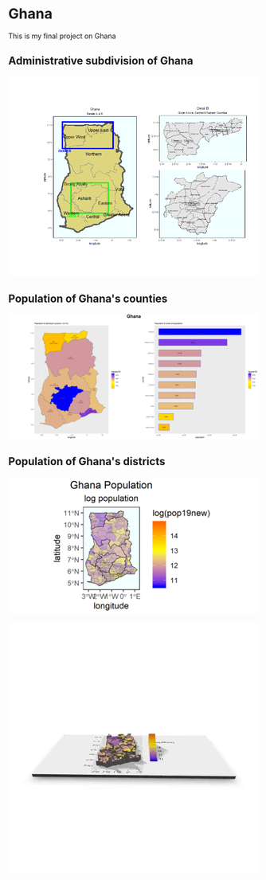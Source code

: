 # Ghana

This is my final project on Ghana

## Administrative subdivision of Ghana
![](First.png)
## Population of Ghana's counties
![](GHANA_Task11.png)


## Population of Ghana's districts

![](ghana_pop19_sub6.png)

![](3dgif.gif)
